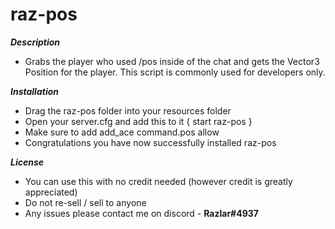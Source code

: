 # raz-pos

***Description***
- Grabs the player who used /pos inside of the chat and gets the Vector3 Position for the player. This script is commonly used for developers only.

***Installation***
- Drag the raz-pos folder into your resources folder
- Open your server.cfg and add this to it { start raz-pos }
- Make sure to add add_ace command.pos allow
- Congratulations you have now successfully installed raz-pos 

***License***
- You can use this with no credit needed (however credit is greatly appreciated)
- Do not re-sell / sell to anyone
- Any issues please contact me on discord - **Razlar#4937**
